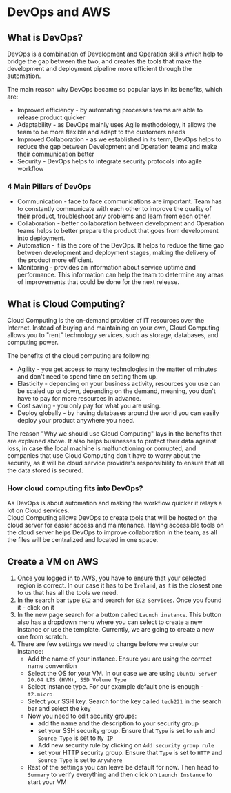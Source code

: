 # DevOps and AWS

## What is DevOps?

DevOps is a combination of Development and Operation skills which help to bridge the gap between the two, and creates the tools that make the development and deployment pipeline more efficient through the automation.

The main reason why DevOps became so popular lays in its benefits, which are:

* Improved efficiency - by automating processes teams are able to release product quicker
* Adaptability - as DevOps mainly uses Agile methodology, it allows the team to be more flexible and adapt to the customers needs
* Improved Collaboration - as we established in its term, DevOps helps to reduce the gap between Development and Operation teams and make their communication better
* Security - DevOps helps to integrate security protocols into agile workflow

### 4 Main Pillars of DevOps

* Communication - face to face communications are important. Team has to constantly communicate with each other to improve the quality of their product, troubleshoot any problems and learn from each other.
* Collaboration - better collaboration between development and Operation teams helps to better prepare the product that goes from development into deployment.
* Automation - it is the core of the DevOps. It helps to reduce the time gap between development and deployment stages, making the delivery of the product more efficient.
* Monitoring - provides an information about service uptime and performance. This information can help the team to determine any areas of improvements that could be done for the next release.



## What is Cloud Computing?

Cloud Computing is the on-demand provider of IT resources over the Internet. Instead of buying and maintaining on your own, Cloud Computing allows you to "rent" technology services, such as storage, databases, and computing power.

The benefits of the cloud computing are following:
* Agility - you get access to many technologies in the matter of minutes and don't need to spend time on setting them up.
* Elasticity - depending on your business activity, resources you use can be scaled up or down, depending on the demand, meaning, you don't have to pay for more resources in advance.
* Cost saving - you only pay for what you are using.
* Deploy globally - by having databases around the world you can easily deploy your product anywhere you need.

The reason "Why we should use Cloud Computing" lays in the benefits that are explained above. 
It also helps businesses to protect their data against loss, in case the local machine is malfunctioning or corrupted, and companies that use Cloud Computing don't have to worry about the security, as it will be cloud service provider's responsibility to ensure that all the data stored is secured.

### How cloud computing fits into DevOps?

As DevOps is about automation and making the workflow quicker it relays a lot on Cloud services.  
Cloud Computing allows DevOps to create tools that will be hosted on the cloud server for easier access and maintenance.
Having accessible tools on the cloud server helps DevOps to improve collaboration in the team, as all the files will be centralized and located in one space. 


## Create a VM on AWS

1. Once you logged in to AWS, you have to ensure that your selected region is correct. In our case it has to be `Ireland`, as it is the closest one to us that has all the tools we need.
2. In the search bar type `EC2` and search for `EC2 Services`. Once you found it - click on it
3. In the new page search for a button called `Launch instance`. This button also has a dropdown menu where you can select to create a new instance or use the template. Currently, we are going to create a new one from scratch.
4. There are few settings we need to change before we create our instance:
   * Add the name of your instance. Ensure you are using the correct name convention
   * Select the OS for your VM. In our case we are using `Ubuntu Server 20.04 LTS (HVM), SSD Volume Type`
   * Select instance type. For our example default one is enough - `t2.micro`
   * Select your SSH key. Search for the key called `tech221` in the search bar and select the key
   * Now you need to edit security groups:
      * add the name and the description to your security group
      * set your SSH security group. Ensure that `Type` is set to `ssh` and `Source Type` is set to `My IP`
      * Add new security rule by clicking on `Add security group rule`
      * set your HTTP security group. Ensure that `Type` is set to `HTTP` and `Source Type` is set to `Anywhere`
   * Rest of the settings you can leave be default for now. Then head to `Summary` to verify everything and then click on `Launch Instance` to start your VM
